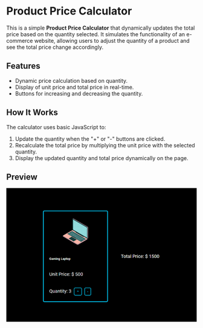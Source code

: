 # Product Price Calculator

This is a simple **Product Price Calculator** that dynamically updates the total price based on the quantity selected. It simulates the functionality of an e-commerce website, allowing users to adjust the quantity of a product and see the total price change accordingly.

## Features
- Dynamic price calculation based on quantity.
- Display of unit price and total price in real-time.
- Buttons for increasing and decreasing the quantity.

## How It Works
The calculator uses basic JavaScript to:
1. Update the quantity when the "+" or "-" buttons are clicked.
2. Recalculate the total price by multiplying the unit price with the selected quantity.
3. Display the updated quantity and total price dynamically on the page.

## Preview

![Preview](assets/img/preview.png)

